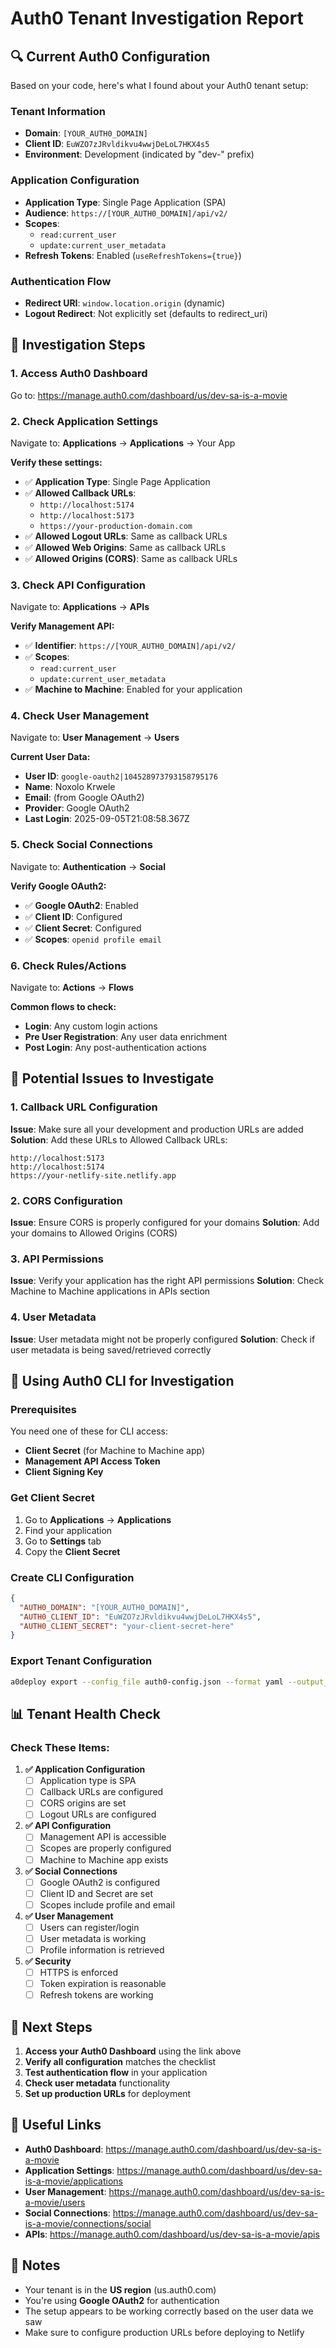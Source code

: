 # Auth0 Tenant Investigation Report

## 🔍 Current Auth0 Configuration

Based on your code, here's what I found about your Auth0 tenant setup:

### **Tenant Information**
- **Domain**: `[YOUR_AUTH0_DOMAIN]`
- **Client ID**: `EuWZO7zJRvldikvu4wwjDeLoL7HKX4s5`
- **Environment**: Development (indicated by "dev-" prefix)

### **Application Configuration**
- **Application Type**: Single Page Application (SPA)
- **Audience**: `https://[YOUR_AUTH0_DOMAIN]/api/v2/`
- **Scopes**: 
  - `read:current_user`
  - `update:current_user_metadata`
- **Refresh Tokens**: Enabled (`useRefreshTokens={true}`)

### **Authentication Flow**
- **Redirect URI**: `window.location.origin` (dynamic)
- **Logout Redirect**: Not explicitly set (defaults to redirect_uri)

## 🔧 Investigation Steps

### 1. **Access Auth0 Dashboard**
Go to: https://manage.auth0.com/dashboard/us/dev-sa-is-a-movie

### 2. **Check Application Settings**
Navigate to: **Applications** → **Applications** → Your App

**Verify these settings:**
- ✅ **Application Type**: Single Page Application
- ✅ **Allowed Callback URLs**: 
  - `http://localhost:5174`
  - `http://localhost:5173`
  - `https://your-production-domain.com`
- ✅ **Allowed Logout URLs**: Same as callback URLs
- ✅ **Allowed Web Origins**: Same as callback URLs
- ✅ **Allowed Origins (CORS)**: Same as callback URLs

### 3. **Check API Configuration**
Navigate to: **Applications** → **APIs**

**Verify Management API:**
- ✅ **Identifier**: `https://[YOUR_AUTH0_DOMAIN]/api/v2/`
- ✅ **Scopes**: 
  - `read:current_user`
  - `update:current_user_metadata`
- ✅ **Machine to Machine**: Enabled for your application

### 4. **Check User Management**
Navigate to: **User Management** → **Users**

**Current User Data:**
- **User ID**: `google-oauth2|104528973793158795176`
- **Name**: Noxolo Krwele
- **Email**: (from Google OAuth2)
- **Provider**: Google OAuth2
- **Last Login**: 2025-09-05T21:08:58.367Z

### 5. **Check Social Connections**
Navigate to: **Authentication** → **Social**

**Verify Google OAuth2:**
- ✅ **Google OAuth2**: Enabled
- ✅ **Client ID**: Configured
- ✅ **Client Secret**: Configured
- ✅ **Scopes**: `openid profile email`

### 6. **Check Rules/Actions**
Navigate to: **Actions** → **Flows**

**Common flows to check:**
- **Login**: Any custom login actions
- **Pre User Registration**: Any user data enrichment
- **Post Login**: Any post-authentication actions

## 🚨 Potential Issues to Investigate

### 1. **Callback URL Configuration**
**Issue**: Make sure all your development and production URLs are added
**Solution**: Add these URLs to Allowed Callback URLs:
```
http://localhost:5173
http://localhost:5174
https://your-netlify-site.netlify.app
```

### 2. **CORS Configuration**
**Issue**: Ensure CORS is properly configured for your domains
**Solution**: Add your domains to Allowed Origins (CORS)

### 3. **API Permissions**
**Issue**: Verify your application has the right API permissions
**Solution**: Check Machine to Machine applications in APIs section

### 4. **User Metadata**
**Issue**: User metadata might not be properly configured
**Solution**: Check if user metadata is being saved/retrieved correctly

## 🔧 Using Auth0 CLI for Investigation

### **Prerequisites**
You need one of these for CLI access:
- **Client Secret** (for Machine to Machine app)
- **Management API Access Token**
- **Client Signing Key**

### **Get Client Secret**
1. Go to **Applications** → **Applications**
2. Find your application
3. Go to **Settings** tab
4. Copy the **Client Secret**

### **Create CLI Configuration**
```json
{
  "AUTH0_DOMAIN": "[YOUR_AUTH0_DOMAIN]",
  "AUTH0_CLIENT_ID": "EuWZO7zJRvldikvu4wwjDeLoL7HKX4s5",
  "AUTH0_CLIENT_SECRET": "your-client-secret-here"
}
```

### **Export Tenant Configuration**
```bash
a0deploy export --config_file auth0-config.json --format yaml --output_folder auth0-export
```

## 📊 Tenant Health Check

### **Check These Items:**

1. **✅ Application Configuration**
   - [ ] Application type is SPA
   - [ ] Callback URLs are configured
   - [ ] CORS origins are set
   - [ ] Logout URLs are configured

2. **✅ API Configuration**
   - [ ] Management API is accessible
   - [ ] Scopes are properly configured
   - [ ] Machine to Machine app exists

3. **✅ Social Connections**
   - [ ] Google OAuth2 is configured
   - [ ] Client ID and Secret are set
   - [ ] Scopes include profile and email

4. **✅ User Management**
   - [ ] Users can register/login
   - [ ] User metadata is working
   - [ ] Profile information is retrieved

5. **✅ Security**
   - [ ] HTTPS is enforced
   - [ ] Token expiration is reasonable
   - [ ] Refresh tokens are working

## 🎯 Next Steps

1. **Access your Auth0 Dashboard** using the link above
2. **Verify all configuration** matches the checklist
3. **Test authentication flow** in your application
4. **Check user metadata** functionality
5. **Set up production URLs** for deployment

## 🔗 Useful Links

- **Auth0 Dashboard**: https://manage.auth0.com/dashboard/us/dev-sa-is-a-movie
- **Application Settings**: https://manage.auth0.com/dashboard/us/dev-sa-is-a-movie/applications
- **User Management**: https://manage.auth0.com/dashboard/us/dev-sa-is-a-movie/users
- **Social Connections**: https://manage.auth0.com/dashboard/us/dev-sa-is-a-movie/connections/social
- **APIs**: https://manage.auth0.com/dashboard/us/dev-sa-is-a-movie/apis

## 📝 Notes

- Your tenant is in the **US region** (us.auth0.com)
- You're using **Google OAuth2** for authentication
- The setup appears to be working correctly based on the user data we saw
- Make sure to configure production URLs before deploying to Netlify

